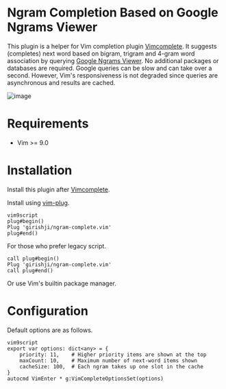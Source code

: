 # Ngram Completion Based on Google Ngrams Viewer

This plugin is a helper for Vim completion plugin
[Vimcomplete](https://github.com/girishji/vimcomplete). It suggests (completes)
next word based on bigram, trigram and 4-gram word association by querying [Google Ngrams
Viewer](https://books.google.com/ngrams/). No additional packages or databases are required.
Google queries can be slow and can take over a second. However, Vim's responsiveness
is not degraded since queries are asynchronous and results are cached.

![image](https://i.imgur.com/HHDt2yh.png)

# Requirements

- Vim >= 9.0

# Installation

Install this plugin after [Vimcomplete](https://github.com/girishji/vimcomplete).

Install using [vim-plug](https://github.com/junegunn/vim-plug).

```
vim9script
plug#begin()
Plug 'girishji/ngram-complete.vim'
plug#end()
```

For those who prefer legacy script.

```
call plug#begin()
Plug 'girishji/ngram-complete.vim'
call plug#end()
```

Or use Vim's builtin package manager.

# Configuration

Default options are as follows.

```
vim9script
export var options: dict<any> = {
    priority: 11,    # Higher priority items are shown at the top
    maxCount: 10,    # Maximum number of next-word items shown
    cacheSize: 100,  # Each ngram takes up one slot in the cache
}
autocmd VimEnter * g:VimCompleteOptionsSet(options)
```
